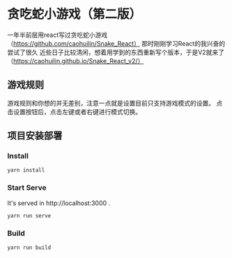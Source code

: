 # 贪吃蛇小游戏（第二版）

一年半前层用react写过贪吃蛇小游戏（https://github.com/caohuilin/Snake_React）
那时刚刚学习React的我兴奋的尝试了很久
近些日子比较清闲，想着用学到的东西重新写个版本，于是V2就来了（https://caohuilin.github.io/Snake_React_v2/）

## 游戏规则

游戏规则和你想的并无差别，注意一点就是设置目前只支持游戏模式的设置。
点击设置按钮后，点击左键或者右键进行模式切换。

## 项目安装部署

### Install

```
yarn install
```

### Start Serve

It's served in http://localhost:3000 .
```
yarn run serve
```

### Build

```
yarn run build
```

